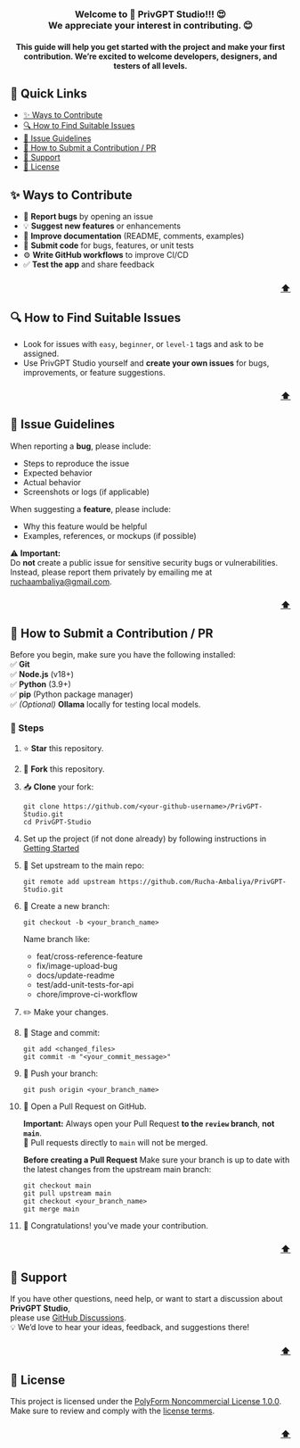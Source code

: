 <h3 align="center">
  Welcome to 🚀 PrivGPT Studio!!! 😍<br>
  We appreciate your interest in contributing. 😊
</h3>
<h4 align="center">
  This guide will help you get started with the project and make your first contribution.  
  We’re excited to welcome developers, designers, and testers of all levels.
</h4>

<div id="top"></div>

## 🔗 Quick Links
- [✨ Ways to Contribute](#-ways-to-contribute)
- [🔍 How to Find Suitable Issues](#-how-to-find-suitable-issues)
- [📝 Issue Guidelines](#-issue-guidelines)
- [🌟 How to Submit a Contribution / PR](#-how-to-submit-a-contribution--pr)
- [💬 Support](#-support)
- [📜 License](#-license)

## ✨ Ways to Contribute
- 🐛 **Report bugs** by opening an issue
- 💡 **Suggest new features** or enhancements
- 📖 **Improve documentation** (README, comments, examples)
- 🔧 **Submit code** for bugs, features, or unit tests
- ⚙️ **Write GitHub workflows** to improve CI/CD
- ✅ **Test the app** and share feedback

<h3 align="right"><a href="#top">⬆️</a></h3>

## 🔍 How to Find Suitable Issues
- Look for issues with `easy`, `beginner`, or `level-1` tags and ask to be assigned.
- Use PrivGPT Studio yourself and **create your own issues** for bugs, improvements, or feature suggestions.

<h3 align="right"><a href="#top">⬆️</a></h3>

## 📝 Issue Guidelines

When reporting a **bug**, please include:
- Steps to reproduce the issue
- Expected behavior
- Actual behavior
- Screenshots or logs (if applicable)

When suggesting a **feature**, please include:
- Why this feature would be helpful
- Examples, references, or mockups (if possible)

⚠️ **Important:**  
Do **not** create a public issue for sensitive security bugs or vulnerabilities.  
Instead, please report them privately by emailing me at [ruchaambaliya@gmail.com](mailto:ruchaambaliya@gmail.com).

<h3 align="right"><a href="#top">⬆️</a></h3>

## 🌟 How to Submit a Contribution / PR

Before you begin, make sure you have the following installed:  
✅ **Git**  
✅ **Node.js** (v18+)  
✅ **Python** (3.9+)  
✅ **pip** (Python package manager)  
✅ *(Optional)* **Ollama** locally for testing local models.

### 📌 Steps
1. ⭐ **Star** this repository.

2. 🍴 **Fork** this repository.

3. 📥 **Clone** your fork:
   ```
   git clone https://github.com/<your-github-username>/PrivGPT-Studio.git
   cd PrivGPT-Studio
   ```

4. Set up the project (if not done already) by following instructions in [Getting Started](../README.md#3-set-up-the-client-nextjs-frontend)

5. 🔗 Set upstream to the main repo:
    ```
    git remote add upstream https://github.com/Rucha-Ambaliya/PrivGPT-Studio.git
    ```
6. 🌿 Create a new branch:
    ```
    git checkout -b <your_branch_name>
    ```
    Name branch like: 
    - feat/cross-reference-feature
    - fix/image-upload-bug
    - docs/update-readme
    - test/add-unit-tests-for-api
    - chore/improve-ci-workflow

7. ✏️ Make your changes.

8. 📝 Stage and commit:
    ```
    git add <changed_files>
    git commit -m "<your_commit_message>"
    ```
9. 🚀 Push your branch:
    ```
    git push origin <your_branch_name>
    ```

10. 🔄 Open a Pull Request on GitHub.

    **Important:** Always open your Pull Request **to the `review` branch**, **not `main`**.  
    🚫 Pull requests directly to `main` will not be merged.

    **Before creating a Pull Request** Make sure your branch is up to date with the latest changes from the upstream main branch:

    ```
    git checkout main
    git pull upstream main
    git checkout <your_branch_name>
    git merge main
    ```

11. 🎉 Congratulations! you've made your contribution.

<h3 align="right"><a href="#top">⬆️</a></h3>

## 💬 Support

If you have other questions, need help, or want to start a discussion about **PrivGPT Studio**,  
please use [GitHub Discussions](https://github.com/rucha-ambaliya/privgpt-studio/discussions).  
💡 We’d love to hear your ideas, feedback, and suggestions there!

<h3 align="right"><a href="#top">⬆️</a></h3>

## 📜 License
This project is licensed under the [PolyForm Noncommercial License 1.0.0](https://polyformproject.org/licenses/noncommercial/1.0.0). Make sure to review and comply with the [license terms](https://github.com/rucha-ambaliya/privgpt-studio/blob/master/LICENSE).

<h3 align="right"><a href="#top">⬆️</a></h3>